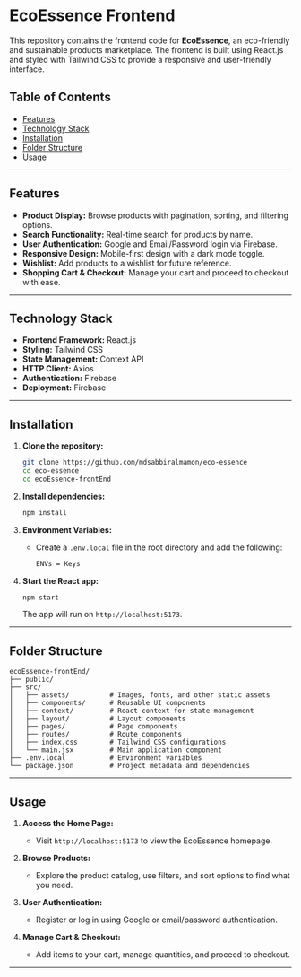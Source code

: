 # **EcoEssence Frontend**

This repository contains the frontend code for **EcoEssence**, an eco-friendly and sustainable products marketplace. The frontend is built using React.js and styled with Tailwind CSS to provide a responsive and user-friendly interface.

## **Table of Contents**

- [Features](#features)
- [Technology Stack](#technology-stack)
- [Installation](#installation)
- [Folder Structure](#folder-structure)
- [Usage](#usage)

---

## **Features**

- **Product Display:** Browse products with pagination, sorting, and filtering options.
- **Search Functionality:** Real-time search for products by name.
- **User Authentication:** Google and Email/Password login via Firebase.
- **Responsive Design:** Mobile-first design with a dark mode toggle.
- **Wishlist:** Add products to a wishlist for future reference.
- **Shopping Cart & Checkout:** Manage your cart and proceed to checkout with ease.

---

## **Technology Stack**

- **Frontend Framework:** React.js
- **Styling:** Tailwind CSS
- **State Management:** Context API
- **HTTP Client:** Axios
- **Authentication:** Firebase
- **Deployment:** Firebase

---

## **Installation**

1. **Clone the repository:**
   ```bash
   git clone https://github.com/mdsabbiralmamon/eco-essence
   cd eco-essence
   cd ecoEssence-frontEnd
   ```

2. **Install dependencies:**
   ```bash
   npm install
   ```

3. **Environment Variables:**
   - Create a `.env.local` file in the root directory and add the following:
     ```bash
     ENVs = Keys
     ```

4. **Start the React app:**
   ```bash
   npm start
   ```

   The app will run on `http://localhost:5173`.

---

## **Folder Structure**

```
ecoEssence-frontEnd/
├── public/
├── src/
│   ├── assets/          # Images, fonts, and other static assets
│   ├── components/      # Reusable UI components
│   ├── context/         # React context for state management
│   ├── layout/          # Layout components
│   ├── pages/           # Page components
│   ├── routes/          # Route components
│   ├── index.css        # Tailwind CSS configurations
│   └── main.jsx         # Main application component
├── .env.local           # Environment variables
└── package.json         # Project metadata and dependencies
```

---

## **Usage**

1. **Access the Home Page:**
   - Visit `http://localhost:5173` to view the EcoEssence homepage.

2. **Browse Products:**
   - Explore the product catalog, use filters, and sort options to find what you need.

3. **User Authentication:**
   - Register or log in using Google or email/password authentication.

4. **Manage Cart & Checkout:**
   - Add items to your cart, manage quantities, and proceed to checkout.

---

